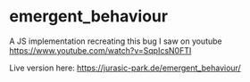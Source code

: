 # emergent_behaviour
A JS implementation recreating this bug I saw on youtube
https://www.youtube.com/watch?v=SqpIcsN0FTI

Live version here: https://jurasic-park.de/emergent_behaviour/
